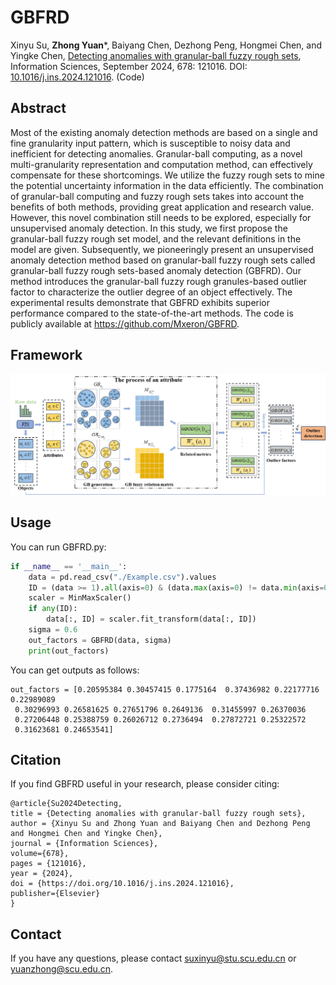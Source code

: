 # GBFRD
Xinyu Su, **Zhong Yuan***, Baiyang Chen, Dezhong Peng, Hongmei Chen, and Yingke Chen, [Detecting anomalies with granular-ball fuzzy rough sets](Paper/2024-GBFRD.pdf), Information Sciences, September 2024, 678: 121016. DOI: [10.1016/j.ins.2024.121016](https://doi.org/10.1016/j.ins.2024.121016). (Code)

## Abstract
Most of the existing anomaly detection methods are based on a single and fine granularity input pattern, which is susceptible to noisy data and inefficient for detecting anomalies. Granular-ball computing, as a novel multi-granularity representation and computation method, can effectively compensate for these shortcomings. We utilize the fuzzy rough sets to mine the potential uncertainty information in the data efficiently. The combination of granular-ball computing and fuzzy rough sets takes into account the benefits of both methods, providing great application and research value. However, this novel combination still needs to be explored, especially for unsupervised anomaly detection. In this study, we first propose the granular-ball fuzzy rough set model, and the relevant definitions in the model are given. Subsequently, we pioneeringly present an unsupervised anomaly detection method based on granular-ball fuzzy rough sets called granular-ball fuzzy rough sets-based anomaly detection (GBFRD). Our method introduces the granular-ball fuzzy rough granules-based outlier factor to characterize the outlier degree of an object effectively. The experimental results demonstrate that GBFRD exhibits superior performance compared to the state-of-the-art methods. The code is publicly available at https://github.com/Mxeron/GBFRD.

## Framework
![image](./Paper/GBFRD_Framework.png)

## Usage
You can run GBFRD.py:
```python
if __name__ == '__main__':
    data = pd.read_csv("./Example.csv").values
    ID = (data >= 1).all(axis=0) & (data.max(axis=0) != data.min(axis=0))
    scaler = MinMaxScaler()
    if any(ID):
        data[:, ID] = scaler.fit_transform(data[:, ID])
    sigma = 0.6
    out_factors = GBFRD(data, sigma)
    print(out_factors)
```
You can get outputs as follows:
```
out_factors = [0.20595384 0.30457415 0.1775164  0.37436982 0.22177716 0.22989089
 0.30296993 0.26581625 0.27651796 0.2649136  0.31455997 0.26370036
 0.27206448 0.25388759 0.26026712 0.2736494  0.27872721 0.25322572
 0.31623681 0.24653541]
```
## Citation
If you find GBFRD useful in your research, please consider citing:
```
@article{Su2024Detecting,
title = {Detecting anomalies with granular-ball fuzzy rough sets},
author = {Xinyu Su and Zhong Yuan and Baiyang Chen and Dezhong Peng and Hongmei Chen and Yingke Chen},
journal = {Information Sciences},
volume={678},
pages = {121016},
year = {2024},
doi = {https://doi.org/10.1016/j.ins.2024.121016},
publisher={Elsevier}
}
```
## Contact
If you have any questions, please contact suxinyu@stu.scu.edu.cn or yuanzhong@scu.edu.cn.
